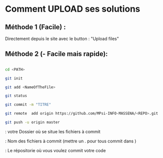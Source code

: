 # Comment UPLOAD ses solutions


## Méthode 1 (Facile) :

Directement depuis le site avec le button : "Upload files"

## Méthode 2 (- Facile mais rapide):

```bash

cd <PATH>

git init 

git add <NameOfTheFile>

git status 

git commit -m "TITRE"

git remote  add origin https://github.com/MPsi-INFO-MASSENA/<REPO>.git

git push -u origin master 

```

<PATH> : votre Dossier où se situe les fichiers à commit

<NameOfTheFile> : Nom des fichiers à commit (mettre un . pour tous commit dans <PATH>)

<REPO>: Le répositorie où vous voulez commit votre code

